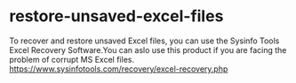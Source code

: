 # restore-unsaved-excel-files
To recover and restore unsaved Excel files, you can use the Sysinfo Tools Excel Recovery Software.You can aslo use this product if you are facing the problem of corrupt MS Excel files.
https://www.sysinfotools.com/recovery/excel-recovery.php
